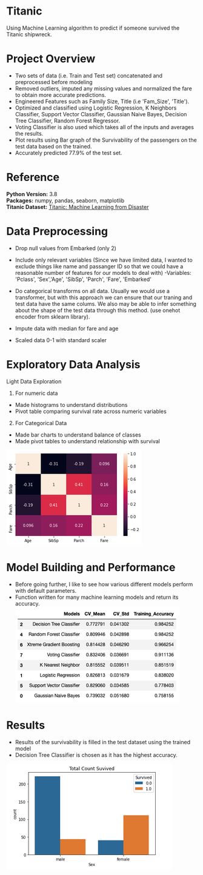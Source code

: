 # Titanic
Using Machine Learning algorithm to predict if someone survived the Titanic shipwreck. 

# Project Overview

- Two sets of data (i.e. Train and Test set) concatenated and preprocessed before modeling 
- Removed outliers, imputed any missing values and normalized the fare to obtain more accurate predictions.
- Engineered Features such as Family Size, Title (i.e 'Fam_Size', 'Title').
- Optimized and classified using Logistic Regression, K Neighbors Classifier, Support Vector Classifier, Gaussian Naive Bayes, Decision Tree Classifier, Random Forest Regressor.
- Voting Classifier is also used which takes all of the inputs and averages the results.
- Plot results using Bar graph of the Survivability of the passengers on the test data based on the trained.
- Accurately predicted 77.9% of the test set.

# Reference

**Python Version:** 3.8</br>
**Packages:** numpy, pandas, seaborn, matplotlib</br>
**Titanic Dataset:** [Titanic: Machine Learning from Disaster](https://www.kaggle.com/azeembootwala/titanic?select=test_data.csv)</br>


# Data Preprocessing

- Drop null values from Embarked (only 2)

- Include only relevant variables (Since we have limited data, I wanted to exclude things like name and passanger ID so that we could have a reasonable number of features for our models to deal with)
  -Variables: 'Pclass', 'Sex','Age', 'SibSp', 'Parch', 'Fare', 'Embarked'

- Do categorical transforms on all data. Usually we would use a transformer, but with this approach we can ensure that our traning and test data have the same colums. We also may be able to infer something about the shape of the test data through this method. (use onehot encoder from sklearn library).

- Impute data with median for fare and age 

- Scaled data 0-1 with standard scaler


# Exploratory Data Analysis

Light Data Exploration

1) For numeric data
  - Made histograms to understand distributions
  - Pivot table comparing survival rate across numeric variables


2) For Categorical Data
  - Made bar charts to understand balance of classes
  - Made pivot tables to understand relationship with survival

![](https://github.com/roywong96/Titanic/blob/main/images/corrplot.png)


# Model Building and Performance

- Before going further, I like to see how various different models perform with default parameters. 
- Function written for many machine learning models and return its accuracy.
![](https://github.com/roywong96/Titanic/blob/main/Data/TitanicAcc.png)

# Results

- Results of the survivability is filled in the test dataset using the trained model 
- Decision Tree Classifier is chosen as it has the highest accuracy.

![](https://github.com/roywong96/Titanic/blob/main/images/Survival.png)

